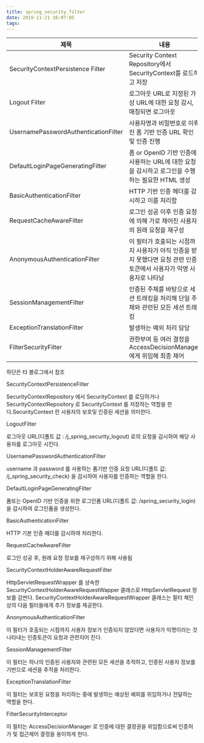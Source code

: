 ```yaml
---
title: spring_security_filter
date: 2019-11-21 16:07:05
tags:
---
```


|제목|내용|
|---|---|
|SecurityContextPersistence Filter|Security Context Repository에서 SecurityContext를 로드하고 저장|
|Logout Filter|로그아웃 URL로 지정된 가상 URL에 대한 요청 감시, 매칭되면 로그아웃|
|UsernamePasswordAuthenticationFilter|사용자명과 비밀번호로 이뤄진 폼 기반 인증 URL 확인 및 인증 진행|
|DefaultLoginPageGeneratingFilter|폼 or OpenID 기반 인증에 사용하는 URL에 대한 요청을 감시하고 로그인을 수행하는 필요한 HTML 생성|
|BasicAuthenticationFilter|HTTP 기반 인증 헤더를 감시하고 이를 처리함|
|RequestCacheAwareFilter|로그인 성공 이후 인증 요청에 의해 가로 채어진 사용자의 원래 요청을 재구성|
|AnonymousAuthenticationFilter|이 필터가 호출되는 시점까지 사용자가 아직 인증을 받지 못했다면 요청 관련 인증 토큰에서 사용자가 익명 사용자로 나타남|
|SessionManagementFilter|인증된 주체를 바탕으로 세션 트래킹을 처리해 단일 주체와 관련된 모든 세션 트래킹|
|ExceptionTranslationFilter|발생하는 예외 처리 담당|
|FilterSecurityFilter|권한부여 등 여러 결정을 AccessDecisionManager에게 위임해 최종 제어|

하단은 타 블로그에서 참조

SecurityContextPersistenceFilter

SecurityContextRepository 에서 SecurityContext 를 로딩하거나 SecurityContextRepository 로 SecurityContext 를 저장하는 역할을 한다.SecurityContext 란 사용자의 보호및 인증된 세션을 의미한다.



LogoutFilter

로그아웃 URL(디폴트 값 : /j_spring_security_logout) 로의 요청을 감시하여 해당 사용자를 로그아웃 시킨다.



UsernamePasswordAuthenticationFilter

username 과 password 를 사용하는 폼기반 인증 요청 URL(디폴트 값: /j_spring_security_check) 을 감시하여 사용자를 인증하는 역할을 한다. 



DefaultLoginPageGeneratingFilter

폼또는 OpenID 기반 인증을 위한 로그인폼 URL(디폴트 값: /spring_security_login)을 감시하여 로그인폼을 생성한다.



BasicAuthenticationFilter

 HTTP 기본 인증 헤더를 감시하여 처리한다.



RequestCacheAwareFilter

로그인 성공 후, 원래 요청 정보를 재구성하기 위해 사용됨



SecurityContextHolderAwareRequestFilter

HttpServletRequestWrapper 를 상속한 SecurityContextHolderAwareRequestWapper 클래스로 HttpServletRequest 정보를 감싼다. SecurityContextHolderAwareRequestWrapper 클래스는 필터 체인상의 다음 필터들에게 추가 정보를 제공한다.



AnonymousAuthenticationFilter

이 필터가 호출되는 시점까지 사용자 정보가 인증되지 않았다면 사용자가 익명이라는 것 나타내는 인증토큰이 요청과 관련지어 진다.



SessionManagementFilter

이 필터는 하나의 인증된 사용자와 관련된 모든 세션을 추적하고, 인증된 사용자 정보를 기반으로 세션을 추적을 처리한다.



ExceptionTranslationFilter

이 필터는 보호된 요청을 처리하는 중에 발생하는 예상된 예외를 위임하거나 전달하는 역할을 한다.



FilterSecurityInterceptor

이 필터는 AccessDecisionManager 로 인증에 대한 결정권을 위임함으로써 인증허가 및  접근제어 결정을 용이하게 한다.
